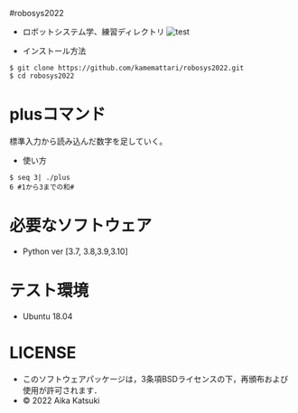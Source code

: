 #robosys2022
 * ロボットシステム学、練習ディレクトリ
![test](https://github.com/kamemattari/robosys_plus/actions/workflows/test.yml/badge.svg)

* インストール方法
```
$ git clone https://github.com/kamemattari/robosys2022.git
$ cd robosys2022
```

# plusコマンド

標準入力から読み込んだ数字を足していく。

 * 使い方
```
$ seq 3| ./plus
6 #1から3までの和#
```

# 必要なソフトウェア
 * Python ver [3.7, 3.8,3.9,3.10]

# テスト環境
 * Ubuntu 18.04

# LICENSE
 * このソフトウェアパッケージは，3条項BSDライセンスの下，再頒布および使用が許可されます．
 * © 2022 Aika Katsuki
